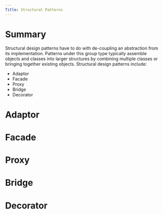 ```yaml
---
Title: Structural Patterns
--- 
```


# Summary
Structural design patterns have to do with de-coupling an abstraction from its implementation. Patterns under this group type typically assemble objects and classes into larger structures by combining multiple classes or bringing together existing objects. Structural design patterns include:
* Adaptor
* Facade
* Proxy
* Bridge
* Decorator

# Adaptor 


# Facade


# Proxy


# Bridge


# Decorator

